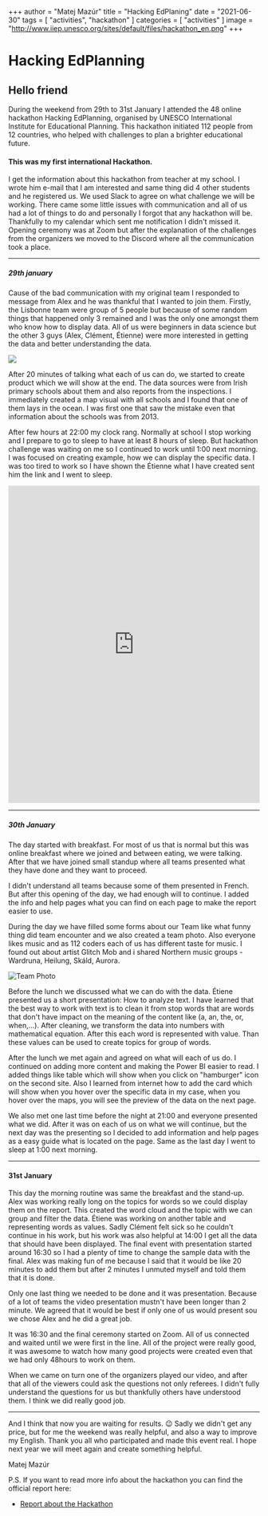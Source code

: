+++
author = "Matej Mazúr"
title = "Hacking EdPlaning"
date = "2021-06-30"
tags = [
    "activities",
    "hackathon"
]
categories = [
    "activities"
]
image = "http://www.iiep.unesco.org/sites/default/files/hackathon_en.png"
+++

# Hacking EdPlanning

## Hello friend

During the weekend from 29th to 31st January I attended the 48 online hackathon Hacking EdPlanning, organised by UNESCO International Institute for Educational Planning. This hackathon initiated 112 people from 12 countries, who helped with challenges to plan a brighter educational future.

#### This was my first international Hackathon. 
I get the information about this hackathon from teacher at my school. I wrote him e-mail that I am interested and same thing did 4 other students and he registered us. We used Slack to agree on what challenge we will be working. There came some little issues with communication and all of us had a lot of things to do and personally I forgot that any hackathon will be. Thankfully to my calendar which sent me notification I didn't missed it. Opening ceremony was at Zoom but after the explanation of the challenges from the organizers we moved to the Discord where all the communication took a place.

<hr/>

##### 29th january
Cause of the bad communication with my original team I responded to message from Alex and he was thankful that I wanted to join them. Firstly, the Lisbonne team were group of 5 people but because of some random things that happened only 3 remained and I was the only one amongst them who know how to display data. All of us were beginners in data science but the other 3 guys (Alex, Clément, Étienne) were more interested in getting the data and better understanding the data.

![](https://mazur.blob.core.windows.net/obrazky/Sn%C3%ADmka%20obrazovky%202021-02-09%20214140.png?sv=2019-12-12&st=2021-02-09T20%3A42%3A53Z&se=2103-02-01T20%3A42%3A00Z&sr=b&sp=r&sig=cUn0nZlNBOfcyqj8b0vzS5%2B%2B2V7hSqe5YHfXak0d9Gw%3D)

After 20 minutes of talking what each of us can do, we started to create product which we will show at the end. The data sources were from Irish primary schools about them and also reports from the inspections. I immediately created a map visual with all schools and I found that one of them lays in the ocean. I was first one that saw the mistake even that information about the schools was from 2013. 

After few hours at 22:00 my clock rang. Normally at school I stop working and I prepare to go to sleep to have at least 8 hours of sleep. But hackathon challenge was waiting on me so I continued to work until 1:00 next morning. I was focused on creating example, how we can display the specific data. I was too tired to work so I have shown the Étienne what I have created sent him the link and I went to sleep.

<iframe width="100%" height="636" src="https://app.powerbi.com/view?r=eyJrIjoiN2RjZWNiMWUtMDhkZi00ZjNiLWJjMDAtNjRjYzJkOGRhMzI1IiwidCI6ImVmOWU0NzMzLTc1ZDItNDk4NC05MmQ1LTdhZjYyZWEwNzA4ZiIsImMiOjl9&pageName=ReportSection" frameborder="0" allowFullScreen="true"></iframe>

<hr/>

##### 30th January

The day started with breakfast. For most of us that is normal but this was online breakfast where we joined and between eating, we were talking. After that we have joined small standup where all teams presented what they have done and they want to proceed.

I didn't understand all teams because some of them presented in French. But after this opening of the day, we had enough will to continue. I added the info and help pages what you can find on each page to make the report easier to use.

During the day we have filled some forms about our Team like what funny thing did team encounter and we also created a team photo. Also everyone likes music and as 112 coders each of us has different taste for music. I found out about artist Glitch Mob and i shared Northern music groups - Wardruna, Heilung, Skáld, Aurora.

![Team Photo](https://mazur.blob.core.windows.net/obrazky/1612454733090.png?sv=2019-12-12&st=2021-02-20T17%3A40%3A39Z&se=2100-02-21T17%3A40%3A00Z&sr=b&sp=r&sig=DthNSb3E22yo0u7ZOFgAhy3sua3pztOO8pGRKi5CKS8%3D)

Before the lunch we discussed what we can do with the data. Étiene presented us a short presentation: How to analyze text. I have learned that the best way to work with text is to clean it from stop words that are words that don't have impact on the meaning of the content like (a, an, the, or, when,...). After cleaning, we transform the data into numbers with mathematical equation. After this each word is represented with value. Than these values can be used to create topics for group of words.

After the lunch we met again and agreed on what will each of us do. I continued on adding more content and making the Power BI easier to read. I added things like table which will show when you click on "hamburger" icon on the second site. Also I learned from internet how to add the card which will show when you hover over the specific data in my case, when you hover over the maps, you will see the preview of the data on the next page.

We also met one last time before the night at 21:00 and everyone presented what we did. After it was on each of us on what we will continue, but the next day was the presenting so I decided to add information and help pages as a easy guide what is located on the page. Same as the last day I went to sleep at 1:00 next morning.

<hr/>

#### 31st January

This day the morning routine was same the breakfast and the stand-up. Alex was working really long on the topics for words so we could display them on the report. This created the word cloud and the topic with we can group and filter the data. Étiene was working on another table and representing words as values. Sadly Clément felt sick so he couldn't continue in his work, but his work was also helpful at 14:00 I get all the data that should have been displayed. The final event with presentation started around 16:30 so I had a plenty of time to change the sample data with the final. Alex was making fun of me because I said that it would be like 20 minutes to add them but after 2 minutes I unmuted myself and told them that it is done. 

Only one last thing we needed to be done and it was presentation. Because of a lot of teams the video presentation mustn't have been longer than 2 minute. We agreed that it would be best if only one of us would present sou we chose Alex and he did a great job.

It was 16:30 and the final ceremony started on Zoom. All of us connected and waited until we were first in the line. All of the project were really good, it was awesome to watch how many good projects were created even that we had only 48hours to work on them.

When we came on turn one of the organizers played our video, and after that all of the viewers could ask the questions not only referees. I didn't fully understand the questions for us but thankfully others have understood them. I think we did really good job.

<hr/>

And I think that now you are waiting for results. 😉
Sadly we didn't get any price, but for me the weekend was really helpful, and also a way to improve my English. Thank you all who participated and made this event real. I hope next year we will meet again and create something helpful.

Matej Mazúr

P.S. If you want to read more info about the hackathon you can find the official report here:
- [Report about the Hackathon](http://www.iiep.unesco.org/en/making-new-tools-part-plan-meet-winners-hacking-edplanning-13615)

